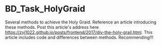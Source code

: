 # BD_Task_HolyGraid
Several methods to achieve the Holy Graid.
Reference an article introducing these methods.
Post this article's address here https://zyj1022.github.io/posts/frontend/2017/div-the-holy-grail.html.
This article includes code and differences between methods.
Recommending!!!
